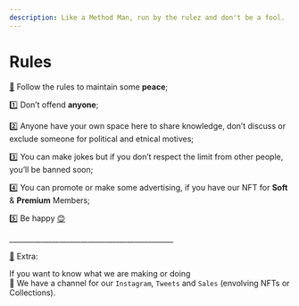```yaml
---
description: Like a Method Man, run by the rulez and don't be a fool.
---
```


# Rules

[🥋](https://emojings.com/pt/faixa-preta/) Follow the rules to maintain some **peace**;

[1️⃣](https://emojipedia.org/keycap-digit-one/) Don’t offend **anyone**;

[2️⃣](https://emojipedia.org/keycap-digit-two/) Anyone have your own space here to share knowledge, don’t discuss or exclude someone for political and etnical motives;

[3️⃣](https://emojiterra.com/keycap-3/) You can make jokes but if you don’t respect the limit from other people, you’ll be banned soon;

[4️⃣](https://emojipedia.org/keycap-digit-four/) You can promote or make some advertising, if you have our NFT for **Soft** & **Premium** Members;

[5️⃣](https://emojipedia.org/pt/keycap-digit-five/) Be happy [😊](https://emojipedia.org/smiling-face-with-smiling-eyes/)

\_\_\_\_\_\_\_\_\_\_\_\_\_\_\_\_\_\_\_\_\_\_\_\_\_\_\_\_\_\_\_\_\_\_\_\_\_\_\_\_\_\_\_\_\_\_

[📰](https://emojipedia.org/newspaper/) Extra:

If you want to know what we are making or doing\
🥸 We have a channel for our `Instagram`, `Tweets` and `Sales` (envolving NFTs or Collections).
